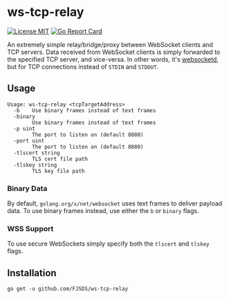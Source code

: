 # ws-tcp-relay
[![License MIT](https://img.shields.io/npm/l/express.svg)](http://opensource.org/licenses/MIT)
[![Go Report Card](https://goreportcard.com/badge/github.com/isobit/ws-tcp-relay)](https://goreportcard.com/report/github.com/isobit/ws-tcp-relay)

An extremely simple relay/bridge/proxy between WebSocket clients and TCP servers. Data
received from WebSocket clients is simply forwarded to the specified TCP
server, and vice-versa. In other words, it's
[websocketd](https://github.com/joewalnes/websocketd), but for TCP connections
instead of `STDIN` and `STDOUT`.

## Usage
```
Usage: ws-tcp-relay <tcpTargetAddress>
  -b	Use binary frames instead of text frames
  -binary
    	Use binary frames instead of text frames
  -p uint
    	The port to listen on (default 8080)
  -port uint
    	The port to listen on (default 8080)
  -tlscert string
    	TLS cert file path
  -tlskey string
    	TLS key file path
```

### Binary Data
By default, `golang.org/x/net/websocket` uses text frames to deliver payload
data. To use binary frames instead, use either the `b` or `binary` flags.

### WSS Support
To use secure WebSockets simply specify both the `tlscert` and `tlskey` flags.

## Installation
```
go get -u github.com/FJSDS/ws-tcp-relay
```
